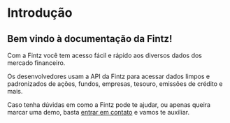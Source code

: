 # Introdução

## Bem vindo à documentação da Fintz!

Com a Fintz você tem acesso fácil e rápido aos diversos dados dos mercado financeiro.


Os desenvolvedores usam a API da Fintz para acessar dados limpos e padronizados de ações, fundos, empresas, tesouro, emissões de crédito e mais. 

Caso tenha dúvidas em como a Fintz pode te ajudar, ou apenas queira marcar uma demo, basta [entrar em contato][contatoFintz] e vamos te auxiliar.


[contatoFintz]: https://fintz.com.br/#/contato
